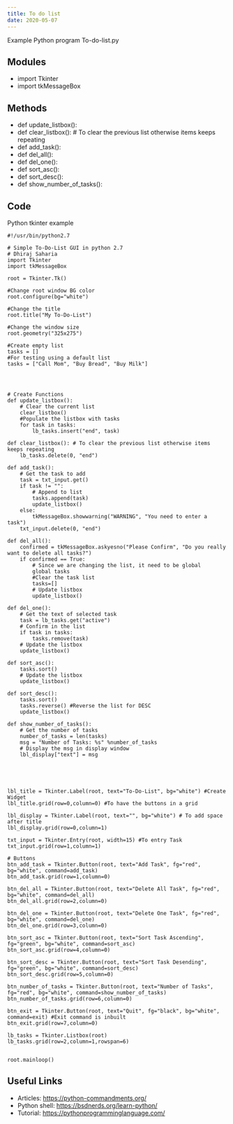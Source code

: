 ```yaml
---
title: To do list
date: 2020-05-07
---
```

Example Python program To-do-list.py

## Modules

* import Tkinter
* import tkMessageBox

## Methods

* def update_listbox():
* def clear_listbox(): # To clear the previous list otherwise items keeps repeating
* def add_task():
* def del_all():
* def del_one():
* def sort_asc():
* def sort_desc():
* def show_number_of_tasks():

## Code

Python tkinter example

    #!/usr/bin/python2.7
    
    # Simple To-Do-List GUI in python 2.7
    # Dhiraj Saharia
    import Tkinter
    import tkMessageBox
    
    root = Tkinter.Tk()
    
    #Change root window BG color
    root.configure(bg="white")
    
    #Change the title
    root.title("My To-Do-List")
    
    #Change the window size
    root.geometry("325x275")
    
    #Create empty list
    tasks = []
    #For testing using a default list
    tasks = ["Call Mom", "Buy Bread", "Buy Milk"]
    
    
    
    
    # Create Functions
    def update_listbox():
    	# Clear the current list
    	clear_listbox()
    	#Populate the listbox with tasks
    	for task in tasks:
    		lb_tasks.insert("end", task)
    
    def clear_listbox(): # To clear the previous list otherwise items keeps repeating
    	lb_tasks.delete(0, "end")
    
    def add_task():
    	# Get the task to add
    	task = txt_input.get()
    	if task != "":
    		# Append to list
    		tasks.append(task)
    		update_listbox()
    	else:
    		tkMessageBox.showwarning("WARNING", "You need to enter a task")
    	txt_input.delete(0, "end")
    
    def del_all():
    	confirmed = tkMessageBox.askyesno("Please Confirm", "Do you really want to delete all tasks?")
    	if confirmed == True:
    		# Since we are changing the list, it need to be global
    		global tasks 
    		#Clear the task list
    		tasks=[]
    		# Update listbox
    		update_listbox()
    
    def del_one():
    	# Get the text of selected task
    	task = lb_tasks.get("active")
    	# Confirm in the list
    	if task in tasks:
    		tasks.remove(task)
    	# Update the listbox
    	update_listbox()
    
    def sort_asc():
    	tasks.sort()
    	# Update the listbox
    	update_listbox()
    
    def sort_desc():
    	tasks.sort()
    	tasks.reverse() #Reverse the list for DESC
    	update_listbox()
    
    def show_number_of_tasks():
    	# Get the number of tasks
    	number_of_tasks = len(tasks)
    	msg = "Number of Tasks: %s" %number_of_tasks
    	# Display the msg in display window
    	lbl_display["text"] = msg
    
    
    
    
    
    lbl_title = Tkinter.Label(root, text="To-Do-List", bg="white") #Create Widget
    lbl_title.grid(row=0,column=0) #To have the buttons in a grid
    
    lbl_display = Tkinter.Label(root, text="", bg="white") # To add space after title
    lbl_display.grid(row=0,column=1)
    
    txt_input = Tkinter.Entry(root, width=15) #To entry Task
    txt_input.grid(row=1,column=1)
    
    # Buttons
    btn_add_task = Tkinter.Button(root, text="Add Task", fg="red", bg="white", command=add_task)
    btn_add_task.grid(row=1,column=0)
    
    btn_del_all = Tkinter.Button(root, text="Delete All Task", fg="red", bg="white", command=del_all)
    btn_del_all.grid(row=2,column=0)
    
    btn_del_one = Tkinter.Button(root, text="Delete One Task", fg="red", bg="white", command=del_one)
    btn_del_one.grid(row=3,column=0)
    
    btn_sort_asc = Tkinter.Button(root, text="Sort Task Ascending", fg="green", bg="white", command=sort_asc)
    btn_sort_asc.grid(row=4,column=0)
    
    btn_sort_desc = Tkinter.Button(root, text="Sort Task Desending", fg="green", bg="white", command=sort_desc)
    btn_sort_desc.grid(row=5,column=0)
    
    btn_number_of_tasks = Tkinter.Button(root, text="Number of Tasks", fg="red", bg="white", command=show_number_of_tasks)
    btn_number_of_tasks.grid(row=6,column=0)
    
    btn_exit = Tkinter.Button(root, text="Quit", fg="black", bg="white", command=exit) #Exit command is inbuilt
    btn_exit.grid(row=7,column=0)
    
    lb_tasks = Tkinter.Listbox(root)
    lb_tasks.grid(row=2,column=1,rowspan=6)
    
    
    root.mainloop()

## Useful Links

- Articles: https://python-commandments.org/
- Python shell: https://bsdnerds.org/learn-python/
- Tutorial: https://pythonprogramminglanguage.com/

